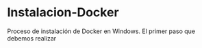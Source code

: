 # Instalacion-Docker
Proceso de instalación de Docker en Windows.
El primer paso que debemos realizar 
